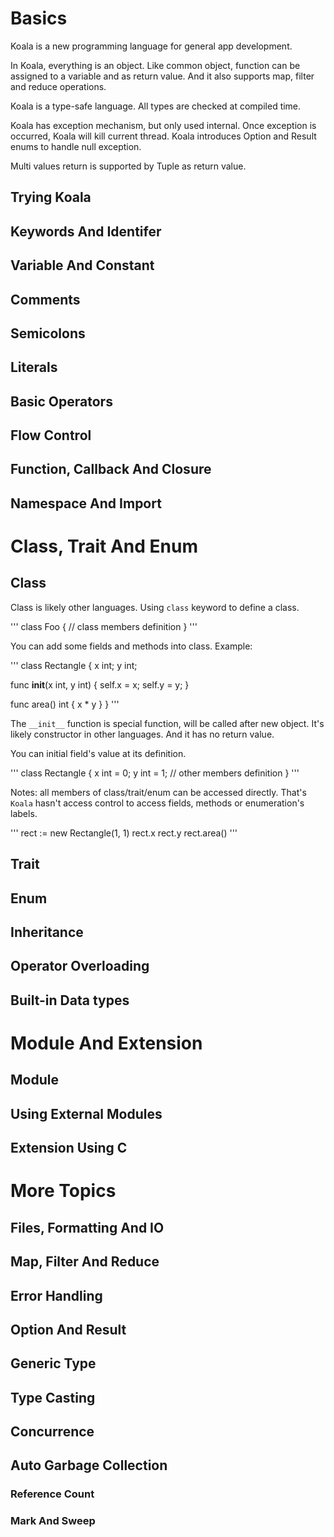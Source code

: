 
# Basics

Koala is a new programming language for general app development.

In Koala, everything is an object.
Like common object, function can be assigned to a variable and as return value.
And it also supports map, filter and reduce operations.

Koala is a type-safe language. All types are checked at compiled time.

Koala has exception mechanism, but only used internal.
Once exception is occurred, Koala will kill current thread.
Koala introduces Option and Result enums to handle null exception.

Multi values return is supported by Tuple as return value.

## Trying Koala

## Keywords And Identifer

## Variable And Constant

## Comments

## Semicolons

## Literals

## Basic Operators

## Flow Control

## Function, Callback And Closure

## Namespace And Import

# Class, Trait And Enum

## Class

Class is likely other languages. Using `class` keyword to define a class.

'''
class Foo {
  // class members definition
}
'''

You can add some fields and methods into class. Example:

'''
class Rectangle {
  x int;
  y int;

  func __init__(x int, y int) {
    self.x = x;
    self.y = y;
  }

  func area() int {
    x * y
  }
}
'''

The `__init__` function is special function, will be called after new object.
It's likely constructor in other languages. And it has no return value.

You can initial field's value at its definition.

'''
class Rectangle {
  x int = 0;
  y int = 1;
  // other members definition
}
'''

Notes: all members of class/trait/enum can be accessed directly. That's `Koala`
hasn't access control to access fields, methods or enumeration's labels.

'''
rect := new Rectangle(1, 1)
rect.x
rect.y
rect.area()
'''

## Trait

## Enum

## Inheritance

## Operator Overloading

## Built-in Data types

# Module And Extension

## Module

## Using External Modules

## Extension Using C

# More Topics

## Files, Formatting And IO

## Map, Filter And Reduce

## Error Handling

## Option And Result

## Generic Type

## Type Casting

## Concurrence

## Auto Garbage Collection

### Reference Count

### Mark And Sweep
